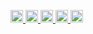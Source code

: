 <p align="left">
  <a href="https://github.com/tokkyun">
    <img height="20" src="https://komarev.com/ghpvc/?username=tokkyun" />
  </a>
  <a href="https://github.com/tokkyun">
    <img height="20" src="https://img.shields.io/github/followers/tokkyun?label=follow&logo=github&style=flat" />
  </a>
  <a href="http://qiita.com/tokkyun">
    <img height="20" src="https://qiita-badge.apiapi.app/s/tokkyun/posts.svg" />
  </a>
  <a href="http://qiita.com/tokkyun">
    <img height="20" src="https://qiita-badge.apiapi.app/s/tokkyun/contributions.svg" />
  </a>
  <a href="https://zenn.dev/tokkyun">
    <img height="20" src="https://badgen.org/img/zenn/tokkyun/articles?style=plastic" />
  </a>
</p>
